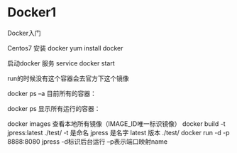 # Docker1
Docker入门

Centos7 安装 docker
yum install docker


启动docker 服务
service docker start


run的时候没有这个容器会去官方下这个镜像
 

docker ps –a   目前所有的容器：

docker ps      显示所有运行的容器：

docker images  查看本地所有镜像（IMAGE_ID唯一标识镜像）
docker build  -t jpress:latest ./test/       -t 是命名  jpress 是名字  latest 版本  ./test/
docker run -d -p 8888:8080 jpress      -d标识后台运行 –p表示端口映射name  
